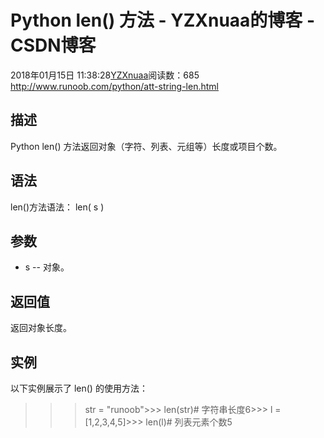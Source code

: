 # Python len() 方法 - YZXnuaa的博客 - CSDN博客
2018年01月15日 11:38:28[YZXnuaa](https://me.csdn.net/YZXnuaa)阅读数：685
http://www.runoob.com/python/att-string-len.html
## 描述
Python len() 方法返回对象（字符、列表、元组等）长度或项目个数。
## 语法
len()方法语法：
len( s )
## 参数
- s -- 对象。
## 返回值
返回对象长度。
## 实例
以下实例展示了 len() 的使用方法：
>>>str =
"runoob">>>
len(str)# 字符串长度6>>>
l = [1,2,3,4,5]>>>
len(l)# 列表元素个数5
